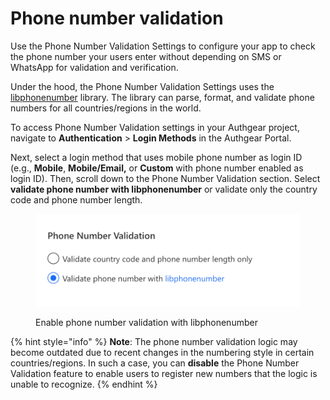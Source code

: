 # Phone number validation

Use the Phone Number Validation Settings to configure your app to check the phone number your users enter without depending on SMS or WhatsApp for validation and verification.

Under the hood, the Phone Number Validation Settings uses the [libphonenumber](https://github.com/google/libphonenumber) library. The library can parse, format, and validate phone numbers for all countries/regions in the world.

To access Phone Number Validation settings in your Authgear project, navigate to **Authentication** > **Login Methods** in the Authgear Portal.

Next, select a login method that uses mobile phone number as login ID (e.g., **Mobile**, **Mobile/Email,** or **Custom** with phone number enabled as login ID). Then, scroll down to the Phone Number Validation section. Select **validate phone number with libphonenumber** or validate only the country code and phone number length.

<figure><img src="../../.gitbook/assets/image.png" alt=""><figcaption><p>Enable phone number validation with libphonenumber</p></figcaption></figure>

{% hint style="info" %}
**Note**: The phone number validation logic may become outdated due to recent changes in the numbering style in certain countries/regions. In such a case, you can **disable** the Phone Number Validation feature to enable users to register new numbers that the logic is unable to recognize.
{% endhint %}
